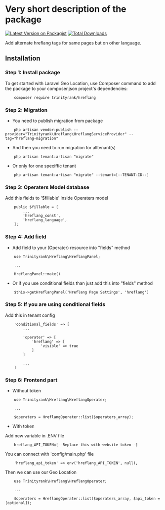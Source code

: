 # Very short description of the package

[![Latest Version on Packagist](https://img.shields.io/packagist/v/trinityrank/geo-location.svg?style=flat-square)](https://packagist.org/packages/trinityrank/hreflang)
[![Total Downloads](https://img.shields.io/packagist/dt/trinityrank/geo-location.svg?style=flat-square)](https://packagist.org/packages/trinityrank/hreflang)

Add alternate hreflang tags for same pages but on other language.

## Installation

### Step 1: Install package

To get started with Laravel Geo Location, use Composer command to add the package to your composer.json project's dependencies:

```shell
    composer require trinityrank/hreflang
```

### Step 2: Migration

- You need to publish migration from package

```shell
    php artisan vendor:publish --provider="Trinityrank\Hreflang\HreflangServiceProvider" --tag="hreflang-migration"
```

- And then you need to run migration for alltenant(s)

```shell
    php artisan tenant:artisan "migrate"
```

- Or only for one speciffic tenant

```shell
    php artisan tenant:artisan "migrate" --tenant=[--TENANT-ID--]
```

### Step 3: Operaters Model database

Add this fields to '$fillable' inside Operaters model
    
```shell
    public $fillable = [
        ...
        'hreflang_const',
        'hreflang_language',
    ];
```

### Step 4: Add field

- Add field to your (Operater) resource into "fields" method

```shell
    use Trinityrank\Hreflang\HreflangPanel;
    
    ...
    
    HreflangPanel::make()
```

- Or if you use conditional fields than just add this into "fields" method
```shell
    $this->getHreflangPanel('Hreflang Page Settings', 'hreflang')
```

### Step 5: If you are using conditional fields

Add this in tenant config

```shell
    'conditional_fields' => [
        ...

        'operater' => [
            'hreflang' => [
                'visible' => true
            ]
        ]

        ...
    ]
```

### Step 6: Frontend part

- Without token

```shell
    use Trinityrank\Hreflang\HreflangOperater;

    ...

    $operaters = HreflangOperater::list($operaters_array);
```

- With token

Add new variable in .ENV file

```shell
    hreflang_API_TOKEN=[--Replace-this-with-website-token--]
```

You can connect with 'config/main.php' file

```shell
    'hreflang_api_token' => env('hreflang_API_TOKEN', null),
```

Then we can use our Geo Location

```shell
    use Trinityrank\Hreflang\HreflangOperater;

    ...

    $operaters = HreflangOperater::list($operaters_array, $api_token = [optional]);
```